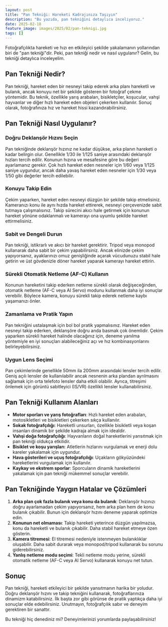 ```yaml
---
layout: post
title: "Pan Tekniği: Hareketi Kadrajınıza Taşıyın"
description: "Bu yazıda, pan tekniğini detaylıca inceliyoruz."
date: 2025-02-18
feature_image: images/2025/02/pan-teknigi.jpg
tags: []
---
```


Fotoğrafçılıkta hareketi ve hızı en etkileyici şekilde yakalamanın yollarından biri de "pan tekniği"dir. Peki, pan tekniği nedir ve nasıl uygulanır? Gelin, bu tekniği detaylıca inceleyelim.

<!--more-->

## Pan Tekniği Nedir?

Pan tekniği, hareket eden bir nesneyi takip ederek arka planı hareketli ve bulanık, ancak konuyu net bir şekilde gösteren bir fotoğraf çekme yöntemidir. Bu teknik, özellikle yarış arabaları, bisikletçiler, koşucular, vahşi hayvanlar ve diğer hızlı hareket eden objeleri çekerken kullanılır. Sonuç olarak, fotoğrafınıza hız ve hareket hissi kazandırabilirsiniz.

## Pan Tekniği Nasıl Uygulanır?

### Doğru Deklanşör Hızını Seçin

Pan tekniğinde deklanşör hızınız ne kadar düşükse, arka planın hareketi o kadar belirgin olur. Genellikle 1/30 ile 1/125 saniye arasındaki deklanşör hızları tercih edilir. Konunun hızına ve mesafesine göre bu değeri ayarlamanız gerekir. Çok hızlı hareket eden nesneler için 1/60 veya 1/125 saniye uygundur, ancak daha yavaş hareket eden nesneler için 1/30 veya 1/50 gibi değerler tercih edilebilir.

### Konuyu Takip Edin

Çekim yaparken, hareket eden nesneyi düzgün bir şekilde takip etmelisiniz. Kameranızı konu ile aynı hızda hareket ettirerek, nesneyi çerçevenizde sabit tutmaya çalışmalısınız. Takip sürecini akıcı hale getirmek için konunun hareket yönüne odaklanmalı ve kamerayı ona uyumlu şekilde hareket ettirmelisiniz.

### Sabit ve Dengeli Durun

Pan tekniği, istikrarlı ve akıcı bir hareket gerektirir. Tripod veya monopod kullanarak daha sabit bir çekim yapabilirsiniz. Ancak elinizde çekim yapıyorsanız, ayaklarınızı omuz genişliğinde açarak vücudunuzu stabil hale getirin ve üst gövdenizle döner hareket yaparak kamerayı hareket ettirin.

### Sürekli Otomatik Netleme (AF-C) Kullanın

Konunun hareketini takip ederken netleme sürekli olarak değişeceğinden, otomatik netleme (AF-C veya AI Servo) modunu kullanmak daha iyi sonuçlar verebilir. Böylece kamera, konuyu sürekli takip ederek netleme kaybı yaşamanızı önler.

### Zamanlama ve Pratik Yapın

Pan tekniğini ustalaşmak için bol bol pratik yapmalısınız. Hareket eden nesneyi takip ederken, deklanşöre doğru anda basmak çok önemlidir. Çekim yaparken sürekli hareket halinde olacağınız için, deneme yanılma yöntemiyle en iyi sonuçları alabileceğiniz açı ve hız kombinasyonlarını belirleyebilirsiniz.

### Uygun Lens Seçimi

Pan çekimlerinde genellikle 50mm ila 200mm arasındaki lensler tercih edilir. Geniş açılı lensler de kullanılabilir ancak nesnenin arka plandan ayrılmasını sağlamak için orta telefoto lensler daha etkili olabilir. Ayrıca, titreşimi önlemek için görüntü sabitleyici (IS/VR) özellikli lensler kullanabilirsiniz.

## Pan Tekniği Kullanım Alanları

- **Motor sporları ve yarış fotoğrafları**: Hızlı hareket eden arabaları, motosikletleri ve bisikletleri çekerken sıkça kullanılır.
- **Sokak fotoğrafçılığı**: Hareketli unsurları, özellikle bisikletli veya koşan insanları dinamik bir şekilde kadraja almak için idealdir.
- **Vahşi doğa fotoğrafçılığı**: Hayvanların doğal hareketlerini yansıtmak için pan tekniği oldukça etkilidir.
- **Bisiklet ve koşu yarışları**: Atletlerin hızlarını vurgulamak ve enerji dolu kareler yakalamak için uygundur.
- **Hava gösterileri ve uçuş fotoğrafçılığı**: Uçakların gökyüzündeki hareketlerini vurgulamak için kullanılır.
- **Kaykay ve ekstrem sporlar**: Sporcuların dinamik hareketlerini yakalamak için pan tekniği mükemmel sonuçlar verebilir.

## Pan Tekniğinde Yaygın Hatalar ve Çözümleri

1. **Arka plan çok fazla bulanık veya konu da bulanık**: Deklanşör hızınızı doğru ayarlamadan çekim yapıyorsanız, hem arka plan hem de konu bulanık çıkabilir. Bunun için deklanşör hızını deneme yaparak optimize edin.
2. **Konunun net olmaması**: Takip hareketi yeterince düzgün yapılmazsa, konu da hareketli ve bulanık çıkabilir. Daha stabil hareket etmeye özen gösterin.
3. **Kamera titremesi**: El titremesi nedeniyle istenmeyen bulanıklıklar oluşabilir. Daha sabit durarak veya monopod/tripod kullanarak bu sorunu giderebilirsiniz.
4. **Yanlış netleme modu seçimi**: Tekli netleme modu yerine, sürekli otomatik netleme (AF-C veya AI Servo) kullanarak konuyu net tutun.

## Sonuç

Pan tekniği, hareketi etkileyici bir şekilde yansıtmanın harika bir yoludur. Doğru deklanşör hızını ve takip tekniğini kullanarak, fotoğraflarınıza dinamizm katabilirsiniz. İlk başta zor gibi görünse de pratik yaptıkça daha iyi sonuçlar elde edebilirsiniz. Unutmayın, fotoğrafçılık sabır ve deneyim gerektiren bir sanattır.

Bu tekniği hiç denediniz mi? Deneyimlerinizi yorumlarda paylaşabilirsiniz!